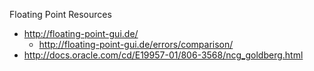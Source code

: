 Floating Point Resources
* http://floating-point-gui.de/
  * http://floating-point-gui.de/errors/comparison/
* http://docs.oracle.com/cd/E19957-01/806-3568/ncg_goldberg.html
